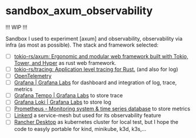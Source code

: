 # sandbox_axum_observability

!!! WIP !!!

Sandbox I used to experiment [axum] and observability, observability via infra (as most as possible). The stack and framework selected:

- [ ] [tokio-rs/axum: Ergonomic and modular web framework built with Tokio, Tower, and Hyper](https://github.com/tokio-rs/axum) as rust web framework.
- [ ] [tokio-rs/tracing: Application level tracing for Rust.](https://github.com/tokio-rs/tracing) (and also for log)
- [ ] [OpenTelemetry](https://opentelemetry.io/)
- [ ] [Grafana | Grafana Labs](https://grafana.com/oss/grafana/) for dashboard and integration of log, trace, metrics
- [ ] [Grafana Tempo | Grafana Labs](https://grafana.com/oss/tempo/) to store trace
- [ ] [Grafana Loki | Grafana Labs](https://grafana.com/oss/loki/) to store log
- [ ] [Prometheus - Monitoring system & time series database](https://prometheus.io/) to store metrics
- [ ] [Linkerd](https://linkerd.io/) a service-mesh but used for its observability feature
- [ ] [Rancher Desktop](https://rancherdesktop.io/) as kubernetes cluster for local test, but I hope the code to easyly portable for kind, minikube, k3d, k3s,...
